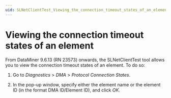 ```yaml
---
uid: SLNetClientTest_Viewing_the_connection_timeout_states_of_an_element
---
```


# Viewing the connection timeout states of an element

From DataMiner 9.6.13 (RN 23573) onwards, the SLNetClientTest tool allows you to view the connection timeout states of an element. To do so:

1. Go to *Diagnostics* > *DMA* > *Protocol Connection States*.

2. In the pop-up window, specify either the element name or the element ID (in the format DMA ID/Element ID), and click *OK*.
